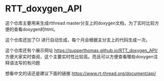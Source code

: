 # RTT_doxygen_API

这个仓库主要用来生成rtthread master分支上的doxygen文档，为了实时比较方便的查看doxygen的html。

这个仓库还加了CI 进行自动生成，每个月会根据主分支上的代码生成一次。

这个仓库还有个展示网址
https://supperthomas.github.io/RTT_doxygen_API/
方便大家实时查阅，这个主要实时性比较高。而且可以方便查看哪些doxygen注释语法写的有问题


想看中文的话还是建议下面的链接
https://www.rt-thread.org/document/api/



